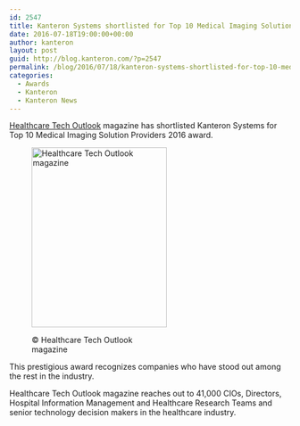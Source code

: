```yaml
---
id: 2547
title: Kanteron Systems shortlisted for Top 10 Medical Imaging Solution Providers 2016
date: 2016-07-18T19:00:00+00:00
author: kanteron
layout: post
guid: http://blog.kanteron.com/?p=2547
permalink: /blog/2016/07/18/kanteron-systems-shortlisted-for-top-10-medical-imaging-solution-providers-2016/
categories:
  - Awards
  - Kanteron
  - Kanteron News
---
```

[Healthcare Tech Outlook](http://www.healthcaretechoutlook.com) magazine has shortlisted Kanteron Systems for Top 10 Medical Imaging Solution Providers 2016 award.<figure style="width: 242px" class="wp-caption aligncenter">

<img src="http://www.healthcaretechoutlook.com/uploaded_images/magazine_img/1kua300-400.jpg" alt="Healthcare Tech Outlook magazine" width="242" height="323" /><figcaption class="wp-caption-text">© Healthcare Tech Outlook magazine</figcaption></figure> 

This prestigious award recognizes companies who have stood out among the rest in the industry.

Healthcare Tech Outlook magazine reaches out to 41,000 CIOs, Directors, Hospital Information Management and Healthcare Research Teams and senior technology decision makers in the healthcare industry.